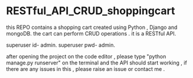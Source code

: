 # RESTful_API_CRUD_shoppingcart
this REPO contains a shopping cart created using Python , Django and mongoDB. the cart can perform CRUD operations . it is a RESTful API.

superuser id- admin.
superuser pwd- admin.

after opening the project on the code editor , please type "python manage.py runserver" on the terminal and the API should start working , if there are any issues in this , please raise an issue or contact me .


